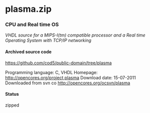 # plasma.zip #

### CPU and Real time OS ###

*VHDL source for a MIPS-I(tm) compatible processor and a Real time Operating System with TCP/IP networking*

#### Archived source code ####
https://github.com/cod5/public-domain/tree/plasma

Programming language: C, VHDL
Homepage: http://opencores.org/project,plasma
Download date: 15-07-2011
Downloaded from svn co http://opencores.org/ocsvn/plasma

#### Status ####
zipped

